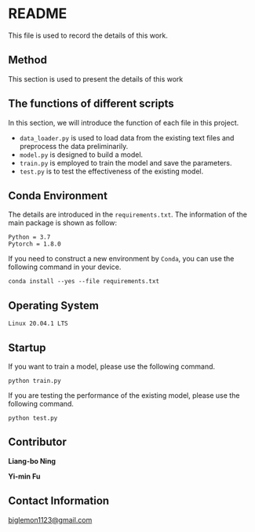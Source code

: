 # README
This file is used to record the details of this work.

## Method
This section is used to present the details of this work

## The functions of different scripts
In this section, we will introduce the function of each file in this project. 
- ```data_loader.py``` is used to load data from the existing text files and preprocess the data preliminarily.
- ```model.py``` is designed to build a model.
- ```train.py``` is employed to train the model and save the parameters.
- ```test.py``` is to test the effectiveness of the existing model. 

## Conda Environment
The details are introduced in the ```requirements.txt```. The information of the main package is shown as follow:
```
Python = 3.7
Pytorch = 1.8.0
```
If you need to construct a new environment by ```Conda```, you can use the following command in your device.
```
conda install --yes --file requirements.txt
```

## Operating System
```
Linux 20.04.1 LTS
```
## Startup
If you want to train a model, please use the following command.
```
python train.py
```
If you are testing the performance of the existing model, please use the following command.
```
python test.py
```
## Contributor
**Liang-bo Ning**

**Yi-min Fu**

## Contact Information
biglemon1123@gmail.com
